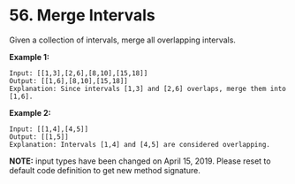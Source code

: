 # 56. Merge Intervals

Given a collection of intervals, merge all overlapping intervals.

**Example 1:**
```
Input: [[1,3],[2,6],[8,10],[15,18]]
Output: [[1,6],[8,10],[15,18]]
Explanation: Since intervals [1,3] and [2,6] overlaps, merge them into [1,6].
```

**Example 2:**
```
Input: [[1,4],[4,5]]
Output: [[1,5]]
Explanation: Intervals [1,4] and [4,5] are considered overlapping.

```
**NOTE:** input types have been changed on April 15, 2019. Please reset to default code definition to get new method signature.